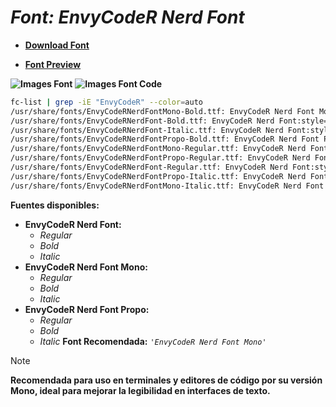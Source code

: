 <!-- Autor: Daniel Benjamin Perez Morales -->
<!-- GitHub: https://github.com/DanielPerezMoralesDev13 -->
<!-- Correo electrónico: danielperezdev@proton.me -->

# ***Font: EnvyCodeR Nerd Font***

- **[Download Font](https://github.com/ryanoasis/nerd-fonts/releases/download/v3.2.1/EnvyCodeR.zip "https://github.com/ryanoasis/nerd-fonts/releases/download/v3.2.1/EnvyCodeR.zip")**

- **[Font Preview](https://www.programmingfonts.org/#envy-code-r "https://www.programmingfonts.org/#envy-code-r")**

**![Images Font](../../Fonts/EnvyCodeR%20Nerd%20Font.png "Fonts/EnvyCodeR Nerd Font.png")**
**![Images Font Code](../../Font%20Images%20Code/EnvyCodeR%20Nerd%20Font%20Code.png "Font Images Code/EnvyCodeR Nerd Font Code.png")**

```bash
fc-list | grep -iE "EnvyCodeR" --color=auto
/usr/share/fonts/EnvyCodeRNerdFontMono-Bold.ttf: EnvyCodeR Nerd Font Mono:style=Bold
/usr/share/fonts/EnvyCodeRNerdFont-Bold.ttf: EnvyCodeR Nerd Font:style=Bold
/usr/share/fonts/EnvyCodeRNerdFont-Italic.ttf: EnvyCodeR Nerd Font:style=Italic
/usr/share/fonts/EnvyCodeRNerdFontPropo-Bold.ttf: EnvyCodeR Nerd Font Propo:style=Bold
/usr/share/fonts/EnvyCodeRNerdFontMono-Regular.ttf: EnvyCodeR Nerd Font Mono:style=Regular
/usr/share/fonts/EnvyCodeRNerdFontPropo-Regular.ttf: EnvyCodeR Nerd Font Propo:style=Regular
/usr/share/fonts/EnvyCodeRNerdFont-Regular.ttf: EnvyCodeR Nerd Font:style=Regular
/usr/share/fonts/EnvyCodeRNerdFontPropo-Italic.ttf: EnvyCodeR Nerd Font Propo:style=Italic
/usr/share/fonts/EnvyCodeRNerdFontMono-Italic.ttf: EnvyCodeR Nerd Font Mono:style=Italic
```

**Fuentes disponibles:**

- **EnvyCodeR Nerd Font:**
  - *Regular*
  - *Bold*
  - *Italic*
- **EnvyCodeR Nerd Font Mono:**
  - *Regular*
  - *Bold*
  - *Italic*
- **EnvyCodeR Nerd Font Propo:**
  - *Regular*
  - *Bold*
  - *Italic*
**Font Recomendada:** *`'EnvyCodeR Nerd Font Mono'`*

> [!NOTE]
> **Recomendada para uso en terminales y editores de código por su versión Mono, ideal para mejorar la legibilidad en interfaces de texto.**

